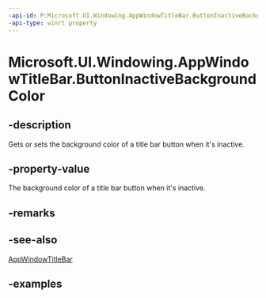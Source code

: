 ```yaml
---
-api-id: P:Microsoft.UI.Windowing.AppWindowTitleBar.ButtonInactiveBackgroundColor
-api-type: winrt property
---
```


# Microsoft.UI.Windowing.AppWindowTitleBar.ButtonInactiveBackgroundColor

<!--
public System.Nullable<Windows.UI.Color> ButtonInactiveBackgroundColor { get; set; }
-->

## -description

Gets or sets the background color of a title bar button when it's inactive.

## -property-value

The background color of a title bar button when it's inactive.

## -remarks

## -see-also

[AppWindowTitleBar](appwindowtitlebar.md)

## -examples

